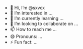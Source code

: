 - 👋 Hi, I’m @sxvcx
- 👀 I’m interested in ...
- 🌱 I’m currently learning ...
- 💞️ I’m looking to collaborate on ...
- 📫 How to reach me ...
- 😄 Pronouns: ...
- ⚡ Fun fact: ...

<!---
sxvcx/sxvcx is a ✨ special ✨ repository because its `README.md` (this file) appears on your GitHub profile.
You can click the Preview link to take a look at your changes.
--->
